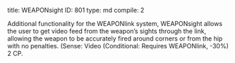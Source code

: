title:          WEAPONsight
ID:             801
type:           md
compile:        2



Additional functionality for the WEAPONlink system, WEAPONsight allows the user to get video feed from the weapon’s sights through the link, allowing the weapon to be accurately fired around corners or from the hip with no penalties. (Sense: Video (Conditional: Requires WEAPONlink, -30%) 2 CP.